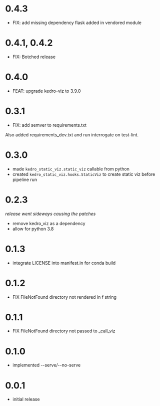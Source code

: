 # 0.4.3

* FIX: add missing dependency flask added in vendored module

# 0.4.1, 0.4.2

* FIX: Botched release

# 0.4.0

* FEAT: upgrade kedro-viz to 3.9.0

# 0.3.1

* FIX: add semver to requirements.txt

Also added requirements_dev.txt and run interrogate on test-lint.

# 0.3.0

* made `kedro_static_viz.static_viz` callable from python
* created `kedro_static_viz.hooks.StaticViz` to create static viz before pipeline run

# 0.2.3

_release went sideways causing the patches_

* remove kedro_viz as a dependency
* allow for python 3.8

# 0.1.3

* integrate LICENSE into manifest.in for conda build

# 0.1.2

* FIX FileNotFound directory not rendered in f string

# 0.1.1

* FIX FileNotFound directory not passed to _call_viz

# 0.1.0

* implemented --serve/--no-serve

# 0.0.1

* initial release

